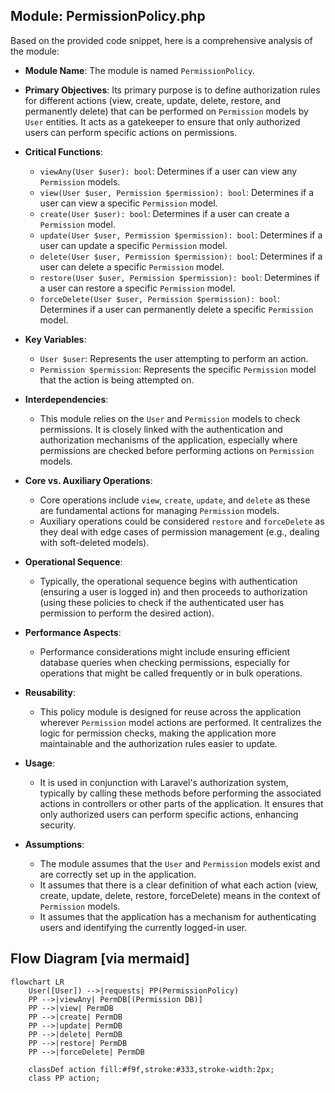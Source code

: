 ## Module: PermissionPolicy.php
Based on the provided code snippet, here is a comprehensive analysis of the module:

- **Module Name**: The module is named `PermissionPolicy`.

- **Primary Objectives**: Its primary purpose is to define authorization rules for different actions (view, create, update, delete, restore, and permanently delete) that can be performed on `Permission` models by `User` entities. It acts as a gatekeeper to ensure that only authorized users can perform specific actions on permissions.

- **Critical Functions**:
  - `viewAny(User $user): bool`: Determines if a user can view any `Permission` models.
  - `view(User $user, Permission $permission): bool`: Determines if a user can view a specific `Permission` model.
  - `create(User $user): bool`: Determines if a user can create a `Permission` model.
  - `update(User $user, Permission $permission): bool`: Determines if a user can update a specific `Permission` model.
  - `delete(User $user, Permission $permission): bool`: Determines if a user can delete a specific `Permission` model.
  - `restore(User $user, Permission $permission): bool`: Determines if a user can restore a specific `Permission` model.
  - `forceDelete(User $user, Permission $permission): bool`: Determines if a user can permanently delete a specific `Permission` model.

- **Key Variables**:
  - `User $user`: Represents the user attempting to perform an action.
  - `Permission $permission`: Represents the specific `Permission` model that the action is being attempted on.

- **Interdependencies**:
  - This module relies on the `User` and `Permission` models to check permissions. It is closely linked with the authentication and authorization mechanisms of the application, especially where permissions are checked before performing actions on `Permission` models.

- **Core vs. Auxiliary Operations**:
  - Core operations include `view`, `create`, `update`, and `delete` as these are fundamental actions for managing `Permission` models.
  - Auxiliary operations could be considered `restore` and `forceDelete` as they deal with edge cases of permission management (e.g., dealing with soft-deleted models).

- **Operational Sequence**:
  - Typically, the operational sequence begins with authentication (ensuring a user is logged in) and then proceeds to authorization (using these policies to check if the authenticated user has permission to perform the desired action).

- **Performance Aspects**:
  - Performance considerations might include ensuring efficient database queries when checking permissions, especially for operations that might be called frequently or in bulk operations.

- **Reusability**:
  - This policy module is designed for reuse across the application wherever `Permission` model actions are performed. It centralizes the logic for permission checks, making the application more maintainable and the authorization rules easier to update.

- **Usage**:
  - It is used in conjunction with Laravel's authorization system, typically by calling these methods before performing the associated actions in controllers or other parts of the application. It ensures that only authorized users can perform specific actions, enhancing security.

- **Assumptions**:
  - The module assumes that the `User` and `Permission` models exist and are correctly set up in the application.
  - It assumes that there is a clear definition of what each action (view, create, update, delete, restore, forceDelete) means in the context of `Permission` models.
  - It assumes that the application has a mechanism for authenticating users and identifying the currently logged-in user.
## Flow Diagram [via mermaid]
```mermaid
flowchart LR
    User([User]) -->|requests| PP(PermissionPolicy)
    PP -->|viewAny| PermDB[(Permission DB)]
    PP -->|view| PermDB
    PP -->|create| PermDB
    PP -->|update| PermDB
    PP -->|delete| PermDB
    PP -->|restore| PermDB
    PP -->|forceDelete| PermDB

    classDef action fill:#f9f,stroke:#333,stroke-width:2px;
    class PP action;
```
